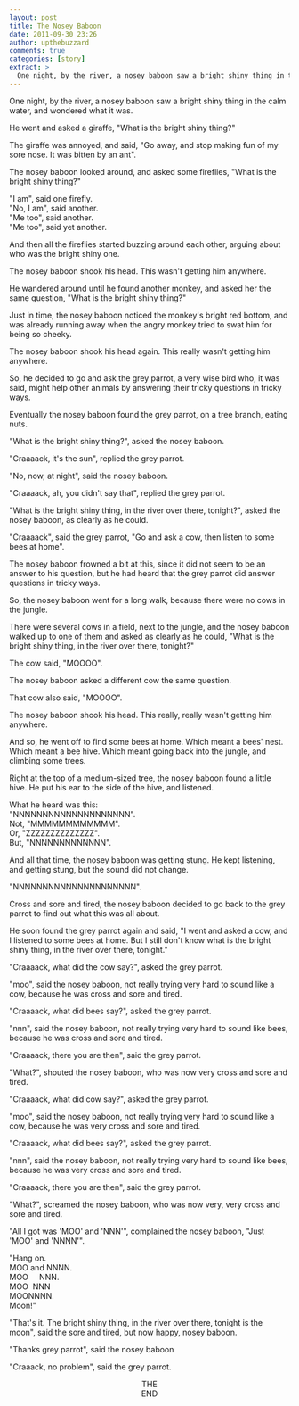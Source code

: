 ```yaml
---
layout: post
title: The Nosey Baboon
date: 2011-09-30 23:26
author: upthebuzzard
comments: true
categories: [story]
extract: >
  One night, by the river, a nosey baboon saw a bright shiny thing in the calm water, and wondered what it was.
---
```

One night, by the river, a nosey baboon saw a bright shiny thing in the calm water, and wondered what it was.

He went and asked a giraffe, "What is the bright shiny thing?"

The giraffe was annoyed, and said, "Go away, and stop making fun of my sore nose. It was bitten by an ant".

The nosey baboon looked around, and asked some fireflies, "What is the bright shiny thing?"

"I am", said one firefly.  
"No, I am", said another.  
"Me too", said another.  
"Me too", said yet another.

And then all the fireflies started buzzing around each other, arguing about who was the bright shiny one.

The nosey baboon shook his head. This wasn't getting him anywhere.

He wandered around until he found another monkey, and asked her the same question, "What is the bright shiny thing?"

Just in time, the nosey baboon noticed the monkey's bright red bottom, and was already running away when the angry monkey tried to swat him for being so cheeky.

The nosey baboon shook his head again. This really wasn't getting him anywhere.

So, he decided to go and ask the grey parrot, a very wise bird who, it was said, might help other animals by answering their tricky questions in tricky ways.

Eventually the nosey baboon found the grey parrot, on a tree branch, eating nuts.

"What is the bright shiny thing?", asked the nosey baboon.

"Craaaack, it's the sun", replied the grey parrot.

"No, now, at night", said the nosey baboon.

"Craaaack, ah, you didn't say that", replied the grey parrot.

"What is the bright shiny thing, in the river over there, tonight?", asked the nosey baboon, as clearly as he could.

"Craaaack", said the grey parrot, "Go and ask a cow, then listen to some bees at home".

The nosey baboon frowned a bit at this, since it did not seem to be an answer to his question, but he had heard that the grey parrot did answer questions in tricky ways.

So, the nosey baboon went for a long walk, because there were no cows in the jungle.

There were several cows in a field, next to the jungle, and the nosey baboon walked up to one of them and asked as clearly as he could, "What is the bright shiny thing, in the river over there, tonight?"

The cow said, "MOOOO".

The nosey baboon asked a different cow the same question.

That cow also said, "MOOOO".

The nosey baboon shook his head. This really, really wasn't getting him anywhere.

And so, he went off to find some bees at home. Which meant a bees' nest. Which meant a bee hive. Which meant going back into the jungle, and climbing some trees.

Right at the top of a medium-sized tree, the nosey baboon found a little hive. He put his ear to the side of the hive, and listened.

What he heard was this:  
"NNNNNNNNNNNNNNNNNNNN".  
Not, "MMMMMMMMMMMM".  
Or, "ZZZZZZZZZZZZZZ".  
But, "NNNNNNNNNNNNN".

And all that time, the nosey baboon was getting stung. He kept listening, and getting stung, but the sound did not change.

"NNNNNNNNNNNNNNNNNNNNN".

Cross and sore and tired, the nosey baboon decided to go back to the grey parrot to find out what this was all about.

He soon found the grey parrot again and said, "I went and asked a cow, and I listened to some bees at home. But I still don't know what is the bright shiny thing, in the river over there, tonight."

"Craaaack, what did the cow say?", asked the grey parrot.

"moo", said the nosey baboon, not really trying very hard to sound like a cow, because he was cross and sore and tired.

"Craaaack, what did bees say?", asked the grey parrot.

"nnn", said the nosey baboon, not really trying very hard to sound like bees, because he was cross and sore and tired.

"Craaaack, there you are then", said the grey parrot.

"What?", shouted the nosey baboon, who was now very cross and sore and tired.

"Craaaack, what did cow say?", asked the grey parrot.

"moo", said the nosey baboon,
not really trying very hard to sound like a cow, because he was very cross and sore and tired.

"Craaaack, what did bees say?", asked the grey parrot.

"nnn", said the nosey baboon, not really trying very hard to sound like bees, because he was very cross and sore and tired.

"Craaaack, there you are then", said the grey parrot.

"What?", screamed the nosey baboon, who was now very, very cross and sore and tired.

"All I got was 'MOO' and 'NNN'", complained the nosey baboon, "Just 'MOO' and 'NNNN'".

"Hang on.  
MOO and NNNN.  
MOO     NNN.  
MOO  NNN  
MOONNNN.  
Moon!"

"That's it. The bright shiny thing, in the river over there, tonight is the moon", said the sore and tired, but now happy, nosey baboon.

"Thanks grey parrot", said the nosey baboon

"Craaack, no problem", said the grey parrot.

<div style="text-align:center;">THE</div>
<div style="text-align:center;">END</div>
